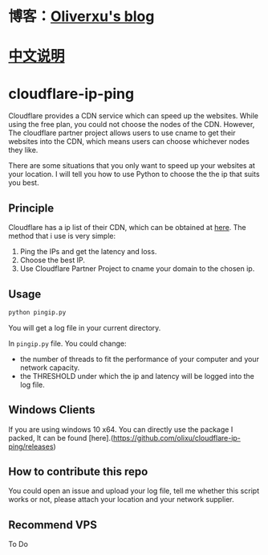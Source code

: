 # 博客：[Oliverxu's blog ](https://blog.oliverxu.cn)


# [中文说明](zh_cn.md)

# cloudflare-ip-ping
Cloudflare provides a CDN service which can speed up the websites. While using the free plan, you could not choose the nodes of the CDN. However, The cloudflare partner project allows users to use cname to get their websites into the CDN, which means users can choose whichever nodes they like.

There are some situations that you only want to speed up your websites at your location. I will tell you how to use Python to choose the the ip that suits you best.

## Principle
Cloudflare has a ip list of their CDN, which can be obtained at [here](https://www.cloudflare.com/ips/). The method that i use is very simple:

1. Ping the IPs and get the latency and loss. 
2. Choose the best IP.
3. Use Cloudflare Partner Project to cname your domain to the chosen ip.

## Usage

```bash 
python pingip.py
```

You will get a log file in your current directory.

In `pingip.py` file. You could change:

 - the number of threads to fit the performance of your computer and your network capacity.
 - the THRESHOLD under which the ip and latency will be logged into the log file.

## Windows Clients
If you are using windows 10 x64. You can directly use the package I packed, It can be found [here].(https://github.com/olixu/cloudflare-ip-ping/releases)

 ## How to contribute this repo
 You could open an issue and upload your log file, tell me whether this script works or not, please attach your location and your network supplier.

 ## Recommend VPS
To Do
